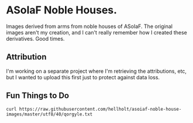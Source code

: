 # ASoIaF Noble Houses.
Images derived from arms from noble houses of ASoIaF.  The original images aren't my creation, and I can't really remember how I created these derivatives.  Good times.

## Attribution
I'm working on a separate project where I'm retrieving the attributions, etc, but I wanted to upload this first just to protect against data loss.

## Fun Things to Do
`curl https://raw.githubusercontent.com/hellholt/asoiaf-noble-house-images/master/utf8/40/qorgyle.txt`
